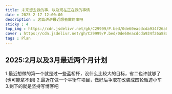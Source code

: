 ```yaml
---
title: 未来想去做的事，以及现在正在做的事情
date : 2025-2-17 12:00:00
description : 这篇讲讲最近想去做的事吧
sticky : 4
top_img : https://cdn.jsdelivr.net/gh/C29999/P.bed/0de60eacdcda934f26a88a2fd97b802d.jpeg
cover : https://cdn.jsdelivr.net/gh/C29999/P.bed/0de60eacdcda934f26a88a2fd97b802d.jpeg
tags : Plan
---
```


## 2025:2月以及3月最近两个月计划

1.最近想做的第一个就是过一些蓝桥杯，没什么比较大的目标，省二也许就够了(也可能拿不到)
2.最近在做一个平衡车项目，做好后争取在改装成四轮循迹小车
3.剩下的就是坚持写博客吧
